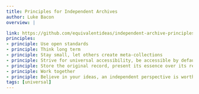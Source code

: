 ```yaml
---
title: Principles for Independent Archives
author: Luke Bacon
overview: |

link: https://github.com/equivalentideas/independent-archive-principles/blob/master/independent-archive-principles.md
principles:
- principle: Use open standards
- principle: Think long term
- principle: Stay small, let others create meta-collections
- principle: Strive for universal accessibility, be accessible by default
- principle: Store the original record, present its essence over its resolution
- principle: Work together
- principle: Believe in your ideas, an independent perspective is worth a lot
tags: [universal]
---
```

